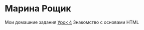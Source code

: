 # Марина Рощик
Мои домашние задания
[Урок 4](roschik.github.io/lesson_4/ "ДЗ к уроку 4") Знакомство с основами HTML
